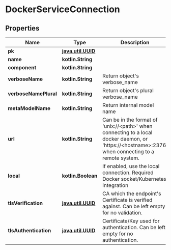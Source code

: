 
# DockerServiceConnection

## Properties
Name | Type | Description | Notes
------------ | ------------- | ------------- | -------------
**pk** | [**java.util.UUID**](java.util.UUID.md) |  |  [readonly]
**name** | **kotlin.String** |  | 
**component** | **kotlin.String** |  |  [readonly]
**verboseName** | **kotlin.String** | Return object&#39;s verbose_name |  [readonly]
**verboseNamePlural** | **kotlin.String** | Return object&#39;s plural verbose_name |  [readonly]
**metaModelName** | **kotlin.String** | Return internal model name |  [readonly]
**url** | **kotlin.String** | Can be in the format of &#39;unix://&lt;path&gt;&#39; when connecting to a local docker daemon, or &#39;https://&lt;hostname&gt;:2376&#39; when connecting to a remote system. | 
**local** | **kotlin.Boolean** | If enabled, use the local connection. Required Docker socket/Kubernetes Integration |  [optional]
**tlsVerification** | [**java.util.UUID**](java.util.UUID.md) | CA which the endpoint&#39;s Certificate is verified against. Can be left empty for no validation. |  [optional]
**tlsAuthentication** | [**java.util.UUID**](java.util.UUID.md) | Certificate/Key used for authentication. Can be left empty for no authentication. |  [optional]



